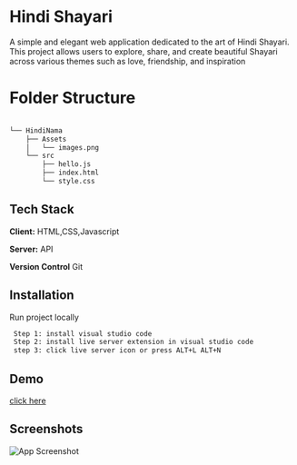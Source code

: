 
# Hindi Shayari

A simple and elegant web application dedicated to the art of Hindi Shayari. This project allows users to explore, share, and create beautiful Shayari across various themes such as love, friendship, and inspiration



# Folder Structure

```bash
  
└── HindiNama
    ├── Assets
    │   └── images.png
    └── src
        ├── hello.js
        ├── index.html
        └── style.css
```

## Tech Stack

**Client:** HTML,CSS,Javascript

**Server:** API

**Version Control** Git


## Installation

Run project locally

```bash
 Step 1: install visual studio code
 Step 2: install live server extension in visual studio code
 step 3: click live server icon or press ALT+L ALT+N
```
    
## Demo

 [click here](www.google.com)


## Screenshots

![App Screenshot](https://via.placeholder.com/468x300?text=App+Screenshot+Here)

